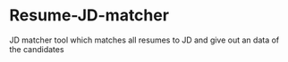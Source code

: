 # Resume-JD-matcher
JD matcher tool which matches all resumes to JD and give out an data of the candidates
